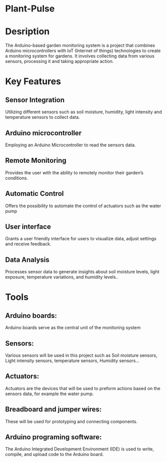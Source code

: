 # Plant-Pulse
# Desription
The Arduino-based garden monitoring system is a project that combines Arduino
microcontrollers with IoT (Internet of things) technologies to create a monitoring system for
gardens. It involves collecting data from various sensors, processing it and taking appropriate
action.
# Key Features
## Sensor Integration
Utilizing different sensors such as soil moisture, humidity, light intensity and temperature sensors to collect data.
## Arduino microcontroller
Employing an Arduino Microcontroller to read the sensors data.
## Remote Monitoring
Provides the user with the ability to remotely monitor their garden’s conditions.
## Automatic Control
Offers the possibility to automate the control of actuators such as the water pump
## User interface
Grants a user friendly interface for users to visualize data, adjust settings and receive feedback.
## Data Analysis
Processes sensor data to generate insights about soil moisture levels, light exposure, temperature variations, and humidity levels..
# Tools
## Arduino boards:
Arduino boards serve as the central unit of the monitoring system
## Sensors:
Various sensors will be used in this project such as Soil moisture sensors, Light intensity sensors, temperature sensors, Humidity sensors...
## Actuators:
Actuators are the devices that will be used to preform actions based on the sensors data, for example the water pump.
## Breadboard and jumper wires:
These will be used for prototyping and connecting components.
## Arduino programing software:
The Arduino Integrated Development Environment (IDE) is used to write, compile, and upload code to the Arduino board.
